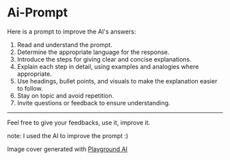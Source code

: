# Ai-Prompt

Here is a prompt to improve the AI's answers:

1. Read and understand the prompt.
2. Determine the appropriate language for the response.
3. Introduce the steps for giving clear and concise explanations.
4. Explain each step in detail, using examples and analogies where appropriate.
5. Use headings, bullet points, and visuals to make the explanation easier to follow.
6. Stay on topic and avoid repetition.
7. Invite questions or feedback to ensure understanding.

--- 

Feel free to give your feedbacks, use it, improve it.

note: I used the AI to improve the prompt :)


Image cover generated with [Playground AI](https://playgroundai.com/post/cletk95b907vts601ylqumyug)
